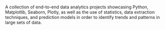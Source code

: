 A collection of end-to-end data analytics projects showcasing Python, Matplotlib, Seaborn, Plotly, as well as the use of statistics, data extraction techniques, and prediction models in order to identify trends and patterns in large sets of data.
